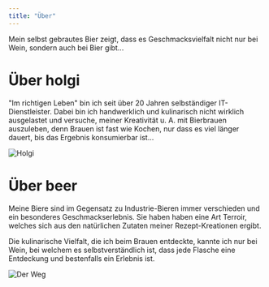 ```yaml
---
title: "Über"
---
```


Mein selbst gebrautes Bier zeigt, dass es Geschmacksvielfalt nicht nur bei Wein, sondern auch bei Bier gibt…

# Über holgi

"Im richtigen Leben" bin ich seit über 20 Jahren selbständiger IT-Dienstleister. Dabei bin ich handwerklich und
kulinarisch nicht wirklich ausgelastet und versuche, meiner Kreativität u. A. mit Bierbrauen auszuleben, denn Brauen ist
fast wie Kochen, nur dass es viel länger dauert, bis das Ergebnis konsumierbar ist...

![Holgi](/images/holger_eiboeck-218x300.jpg)

# Über beer

Meine Biere sind im Gegensatz zu Industrie-Bieren immer verschieden und ein besonderes Geschmackserlebnis. Sie haben
haben eine Art Terroir, welches sich aus den natürlichen Zutaten meiner Rezept-Kreationen ergibt.

Die kulinarische Vielfalt, die ich beim Brauen entdeckte, kannte ich nur bei Wein, bei welchem es selbstverständlich
ist, dass jede Flasche eine Entdeckung und bestenfalls ein Erlebnis ist.

![Der Weg](/images/der-weg.jpg)

